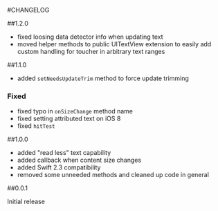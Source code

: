 #CHANGELOG

##1.2.0

- fixed loosing data detector info when updating text
- moved helper methods to public UITextView extension to easily add custom handling for toucher in arbitrary text ranges

##1.1.0

- added `setNeedsUpdateTrim` method to force update trimming

### Fixed

- fixed typo in `onSizeChange` method name
- fixed setting attributed text on iOS 8
- fixed `hitTest`

##1.0.0

- added "read less" text capability
- added callback when content size changes
- added Swift 2.3 compatibility
- removed some unneeded methods and cleaned up code in general


##0.0.1

Initial release
